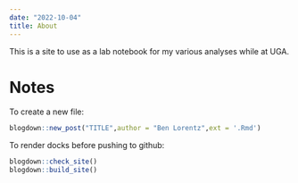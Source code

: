 ```yaml
---
date: "2022-10-04"
title: About
---
```


This is a site to use as a lab notebook for my various analyses while at UGA. 

# Notes

To create a new file:

```r
blogdown::new_post("TITLE",author = "Ben Lorentz",ext = '.Rmd')
```

To render docks before pushing to github:
```r
blogdown::check_site()
blogdown::build_site()
```
